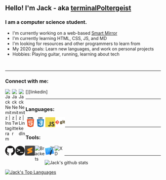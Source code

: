 ## Hello! I'm Jack - aka [terminalPoltergeist]

### I am a computer science student.
- I'm currently working on a web-based [Smart Mirror]
- I'm currently learning HTML, CSS, JS, and MD
- I'm looking for resources and other programmers to learn from
- My 2020 goals: Learn new languages, and work on personal projects
- Hobbies: Playing guitar, running, learning about tech


<br />

---

### Connect with me:

[<img align="left" alt="Jack Nemitz | Instagram" width="22px" src="https://cdn.jsdelivr.net/npm/simple-icons@v3/icons/instagram.svg" />][instagram]
[<img align="left" alt="Jack Nemitz | Twitter" width="22px" src="https://cdn.jsdelivr.net/npm/simple-icons@v3/icons/twitter.svg" />][twitter]
[<img align="left" alt="Jack Nemitz | LinkedIn" width="22px" src="https://cdn.jsdelivr.net/npm/simple-icons@v3/icons/linkedin.svg" />][linkedin]


---

### Languages:

[<img align="left" alt="HTML5" width="32px" src="https://raw.githubusercontent.com/github/explore/80688e429a7d4ef2fca1e82350fe8e3517d3494d/topics/html/html.png" />][html]
[<img align="left" alt="CSS3" width="32px" src="https://raw.githubusercontent.com/github/explore/80688e429a7d4ef2fca1e82350fe8e3517d3494d/topics/css/css.png" />][css]
[<img align="left" alt="JavaScript" width="32px" src="https://raw.githubusercontent.com/github/explore/80688e429a7d4ef2fca1e82350fe8e3517d3494d/topics/javascript/javascript.png" />][js]
[<img align="left" alt="Git" width="32px" src="https://raw.githubusercontent.com/github/explore/80688e429a7d4ef2fca1e82350fe8e3517d3494d/topics/git/git.png" />][git]

<br />

---

### Tools:

[<img align="left" alt="Github" width="32px" src="https://raw.githubusercontent.com/github/explore/78df643247d429f6cc873026c0622819ad797942/topics/github/github.png" />][github]
[<img align="left" alt="Terminal" width="32px" src="https://raw.githubusercontent.com/github/explore/d92924b1d925bb134e308bd29c9de6c302ed3beb/topics/terminal/terminal.png" />][terminal]
[<img align="left" alt="Sublime" width="32px" src="https://raw.githubusercontent.com/github/explore/80688e429a7d4ef2fca1e82350fe8e3517d3494d/topics/sublime-text/sublime-text.png" />][sublime]
[<img align="left" alt="Brackets" width="32px" src="https://upload.wikimedia.org/wikipedia/commons/thumb/4/4c/Brackets_Icon.svg/220px-Brackets_Icon.svg.png" />][brackets]
[<img align="left" alt="Xcode" width="32px" src="https://raw.githubusercontent.com/github/explore/530398b5c9b0fd57127e2564bd664575f02f52e4/topics/xcode/xcode.png" />][xcode]
[<img align="left" alt="XD" width="32px" src="https://encrypted-tbn0.gstatic.com/images?q=tbn%3AANd9GcSJtMF7iX83yyqnbr5bAkV2QpXtSEWn4F3PGw&usqp=CAU" />][xd]

<br />

---

![Jack's github stats](https://github-readme-stats.vercel.app/api?username=terminalPoltergeist)


[![Jack's Top Languages](https://github-readme-stats.vercel.app/api/top-langs/?username=terminalPoltergeist)](https://github.com/terminalPoltergeist/github-readme-stats)

[terminalPoltergeist]: https://github.com/terminalPoltergeist
[Smart Mirror]: https://github.com/terminalPoltergeist/didactic-parakeet
[instagram]: https://www.instagram.com/jacknemitz/
[twitter]: https://twitter.com/nemitz_jack
[html]: https://developer.mozilla.org/en-US/docs/Web/Guide/HTML/HTML5
[css]: https://developer.mozilla.org/en-US/docs/Web/CSS
[js]: https://developer.mozilla.org/en-US/docs/Web/JavaScript
[git]: https://developer.mozilla.org/en-US/docs/Web/JavaScript
[github]: https://github.com
[terminal]: https://github.com/topics/terminal
[sublime]: https://www.sublimetext.com
[brackets]: http://brackets.io
[xcode]: https://apps.apple.com/us/app/xcode/id497799835?mt=12
[xd]: https://www.adobe.com/products/xd.html?sdid=12B9F15S&mv=Search&ef_id=EAIaIQobChMIlazqnumx6wIVQgnnCh03DgKcEAAYASAAEgKVnvD_BwE:G:s&s_kwcid=AL!3085!3!315233774139!e!!g!!adobe%20xd!1641846436!65452675151


